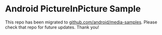
Android PictureInPicture Sample
===============================

This repo has been migrated to [github.com/android/media-samples][1]. Please check that repo for future updates. Thank you!

[1]: https://github.com/android/media-samples
